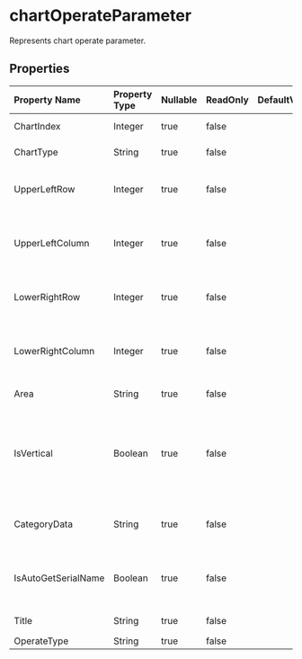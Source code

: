 # **chartOperateParameter**

Represents chart operate parameter. 

## **Properties**

| Property Name | Property Type | Nullable |  ReadOnly | DefaultValue | Description | 
| :- | :- | :- |:- |  :- | :- |
|ChartIndex|Integer|true|false |  |Represents chart index.|
|ChartType|String|true|false |  |Represents chart type.|
|UpperLeftRow|Integer|true|false |  |Represents upper left row index of chart.|
|UpperLeftColumn|Integer|true|false |  |Represents upper left column index of chart.|
|LowerRightRow|Integer|true|false |  |Represents lower right row index of chart.|
|LowerRightColumn|Integer|true|false |  |Represents lower right column index of chart.|
|Area|String|true|false |  |Represents chart area.|
|IsVertical|Boolean|true|false |  |Represents whether to plot the series from a range of cell values by row or by column.|
|CategoryData|String|true|false |  |Represents chart category data.|
|IsAutoGetSerialName|Boolean|true|false |  |Represents whether auto get serial name.|
|Title|String|true|false |  |Represents chart title.|
|OperateType|String|true|false |  ||

